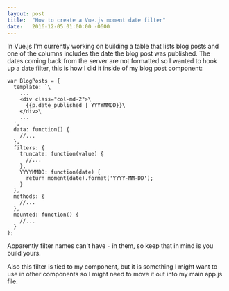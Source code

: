 ```yaml
---
layout: post
title:  "How to create a Vue.js moment date filter"
date:   2016-12-05 01:00:00 -0600
---
```


In Vue.js I'm currently working on building a table that lists blog posts and
one of the columns includes the date the blog post was published. The dates
coming back from the server are not formatted so I wanted to hook up a date
filter, this is how I did it inside of my blog post component:


```
var BlogPosts = {
  template: `\
    ...
    <div class="col-md-2">\
      {{p.date_published | YYYYMMDD}}\
    </div>\
    ...
  ',
  data: function() {
    //...
  },
  filters: {
    truncate: function(value) {
      //...
    },
    YYYYMMDD: function(date) {
      return moment(date).format('YYYY-MM-DD');
    }
  },
  methods: {
    //...
  },
  mounted: function() {
    //...
  }
};

```

Apparently filter names can't have `-` in them, so keep that in mind is you
build yours.

Also this filter is tied to my component, but it is something I might want to
use in other components so I might need to move it out into my main app.js file.
